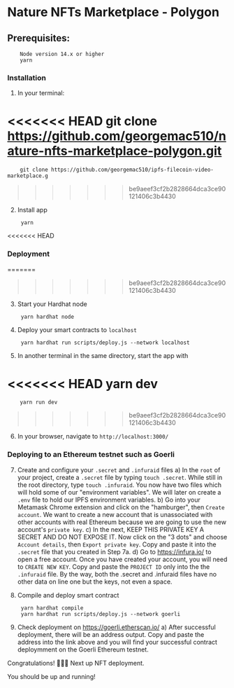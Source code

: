# Nature NFTs Marketplace - Polygon

## Prerequisites:
    
        Node version 14.x or higher
        yarn

### Installation
1) In your terminal:
        
<<<<<<< HEAD
        git clone https://github.com/georgemac510/nature-nfts-marketplace-polygon.git
=======
        git clone https://github.com/georgemac510/ipfs-filecoin-video-marketplace.g
>>>>>>> be9aeef3cf2b2828664dca3ce90121406c3b4430

2) Install app

        yarn
<<<<<<< HEAD

### Deployment
=======
>>>>>>> be9aeef3cf2b2828664dca3ce90121406c3b4430

3) Start your Hardhat node
   
        yarn hardhat node

4) Deploy your smart contracts to `localhost`

        yarn hardhat run scripts/deploy.js --network localhost

5) In another terminal in the same directory, start the app with
   
<<<<<<< HEAD
        yarn dev
=======
        yarn run dev
>>>>>>> be9aeef3cf2b2828664dca3ce90121406c3b4430

6) In your browser, navigate to `http://localhost:3000/`


### Deploying to an Ethereum testnet such as Goerli

7) Create and configure your `.secret` and `.infuraid` files
   a) In the `root` of your project, create a `.secret` file by typing `touch .secret`. While still in the root directory, type `touch .infuraid`. You now have two files which will hold some of our "environment variables". We will later on create a `.env` file to hold our IPFS environment variables.
   b) Go into your Metamask Chrome extension and click on the "hamburger",
   then `Create account`. We want to create a new account that is unassociated 
   with other accounts with real Ethereum because we are going to use the new account's `private key`. 
   c) In the next, KEEP THIS PRIVATE KEY A SECRET AND DO NOT EXPOSE IT. Now click on the "3 dots" and choose `Account details`, then `Export private key`. Copy and paste it into the `.secret` file that you created in Step 7a.
   d) Go to https://infura.io/ to open a free account. Once you have created your account, you will need to `CREATE NEW KEY`. Copy and paste the `PROJECT ID` only into the the `.infuraid` file. By the way, both the .secret and .infuraid files have no other data on line one but the keys, not even a space.

8) Compile and deploy smart contract

        yarn hardhat compile
        yarn hardhat run scripts/deploy.js --network goerli

9) Check deployment on https://goerli.etherscan.io/
    a) After successful deployment, there will be an address output. Copy and paste the address into the link above and you will find your successful contract deploymment on the Goerli Ethereum testnet.

Congratulations! 🎉💥🥇 Next up NFT deployment.

You should be up and running!